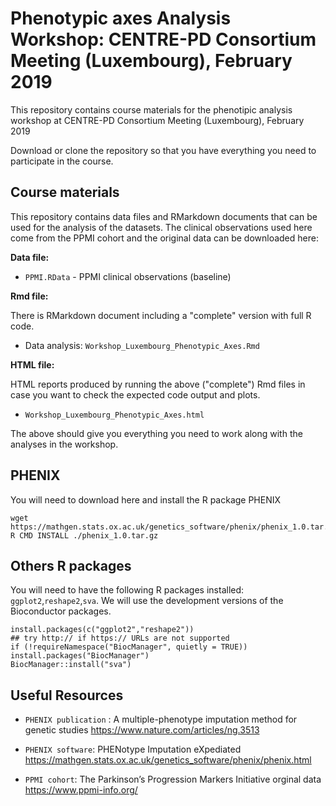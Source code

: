 # Phenotypic axes Analysis Workshop: CENTRE-PD Consortium Meeting (Luxembourg), February 2019

This repository contains course materials for the phenotipic analysis workshop at CENTRE-PD Consortium Meeting (Luxembourg), February 2019

Download or clone the repository so that you have everything you need to participate in the course.

## Course materials

This repository contains data files and RMarkdown documents that can be used for the analysis of the datasets. The clinical observations used here come from the PPMI cohort and the original data can be downloaded here: 

**Data file:** 

* `PPMI.RData` - PPMI clinical observations (baseline)

**Rmd file:**

There is RMarkdown document including a "complete" version with full R code. 

* Data analysis: `Workshop_Luxembourg_Phenotypic_Axes.Rmd`


**HTML file:**

HTML reports produced by running the above ("complete") Rmd files in case you want to check the expected code output and plots.

* `Workshop_Luxembourg_Phenotypic_Axes.html`

The above should give you everything you need to work along with the analyses in the workshop. 

## PHENIX

You will need to download here and install the R package PHENIX 

```{r}
wget https://mathgen.stats.ox.ac.uk/genetics_software/phenix/phenix_1.0.tar.gz
R CMD INSTALL ./phenix_1.0.tar.gz
```
## Others R packages

You will need to have the following R packages installed: `ggplot2`,`reshape2`,`sva`. We will use the development versions of the Bioconductor packages.

```{r}
install.packages(c("ggplot2","reshape2"))
## try http:// if https:// URLs are not supported
if (!requireNamespace("BiocManager", quietly = TRUE))
install.packages("BiocManager")
BiocManager::install("sva")
```

## Useful Resources

* `PHENIX publication` : A multiple-phenotype imputation method for genetic studies
https://www.nature.com/articles/ng.3513

* `PHENIX software`: PHENotype Imputation eXpediated
https://mathgen.stats.ox.ac.uk/genetics_software/phenix/phenix.html

* `PPMI cohort`: The Parkinson’s Progression Markers Initiative orginal data
https://www.ppmi-info.org/

